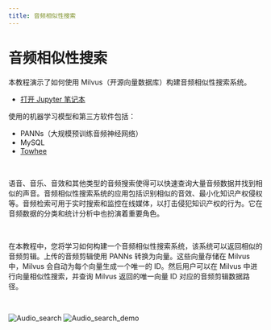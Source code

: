 ```yaml
---
title: 音频相似性搜索
---
```


# 音频相似性搜索

本教程演示了如何使用 Milvus（开源向量数据库）构建音频相似性搜索系统。
- [打开 Jupyter 笔记本](https://github.com/milvus-io/bootcamp/blob/master/solutions/audio/audio_similarity_search/audio_similarity_search.ipynb)

使用的机器学习模型和第三方软件包括：
- PANNs（大规模预训练音频神经网络）
- MySQL
- [Towhee](https://towhee.io/)

</br>

语音、音乐、音效和其他类型的音频搜索使得可以快速查询大量音频数据并找到相似的声音。音频相似性搜索系统的应用包括识别相似的音效、最小化知识产权侵权等。音频检索可用于实时搜索和监控在线媒体，以打击侵犯知识产权的行为。它在音频数据的分类和统计分析中也扮演着重要角色。

</br>

在本教程中，您将学习如何构建一个音频相似性搜索系统，该系统可以返回相似的音频剪辑。上传的音频剪辑使用 PANNs 转换为向量。这些向量存储在 Milvus 中，Milvus 会自动为每个向量生成一个唯一的 ID。然后用户可以在 Milvus 中进行向量相似性搜索，并查询 Milvus 返回的唯一向量 ID 对应的音频剪辑数据路径。

<br/>

![Audio_search](/audio_search.png "音频相似性搜索系统的流程。")
![Audio_search_demo](/audio_search_demo.png "音频相似性搜索系统的演示。")